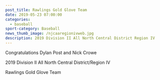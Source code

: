 ```yaml
---
post_title: Rawlings Gold Glove Team
date: 2019-05-23 07:00:00
categories:
  - baseball
sport-category: Baseball
news_thumb_image: /njcaaregionivweb.jpg
description: 2019 Division II All North Central District Region IV
---
```


Congratulations Dylan Post and Nick Crowe

2019 Division II All North Central District/Region IV

Rawlings Gold Glove Team